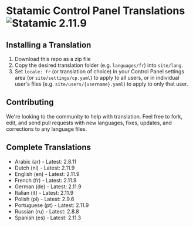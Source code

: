 # Statamic Control Panel Translations ![Statamic 2.11.9](https://img.shields.io/badge/statamic-2.11.9-blue.svg?style=flat-square)

## Installing a Translation

1. Download this repo as a zip file
2. Copy the desired translation folder (e.g. `languages/fr`) into `site/lang`.
3. Set `locale: fr` (or translation of choice) in your Control Panel settings area (or `site/settings/cp.yaml`) to apply to all users, or in individual user's files (e.g. `site/users/{username}.yaml`) to apply to only that user.

## Contributing

We're looking to the community to help with translation. Feel free to fork, edit, and send pull requests with new languages, fixes, updates, and corrections to any language files.

## Complete Translations

- Arabic (ar) - Latest: 2.8.11
- Dutch (nl) - Latest: 2.11.9
- English (en) - Latest: 2.11.9
- French (fr) - Latest: 2.11.9
- German (de) - Latest: 2.11.9
- Italian (it) - Latest: 2.11.9
- Polish (pl) - Latest: 2.9.6
- Portuguese (pt) - Latest: 2.11.9
- Russian (ru) - Latest: 2.8.8
- Spanish (es) - Latest: 2.11.3
